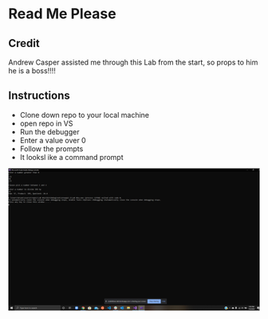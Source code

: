 # Read Me Please
## Credit
Andrew Casper assisted me through this Lab from the start, so props to him he is a boss!!!!

## Instructions
* Clone down repo to your local machine
* open repo in VS
* Run the debugger
* Enter a value over 0
* Follow the prompts
* It looksl ike a command prompt

![Final Product](untitled.png)

